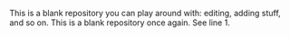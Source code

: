 This is a blank repository you can play around with: editing, adding stuff, and so on.
This is a blank repository once again. See line 1.